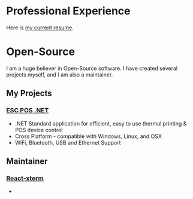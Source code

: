 # Professional Experience

Here is [my current resume](https://lukep.dev/assets/Luke%20Paireepinart%20Resume.pdf).

# Open-Source

I am a huge believer in Open-Source software. I have created several projects myself, and I am also a maintainer.

## My Projects

### [ESC POS .NET](https://github.com/lukevp/ESC-POS-.NET)

- .NET Standard application for efficient, easy to use thermal printing & POS device control
- Cross Platform - compatible with Windows, Linux, and OSX
- WiFi, Bluetooth, USB and Ethernet Support

## Maintainer

### [React-xterm](https://github.com/farfromrefug/react-xterm)

-
